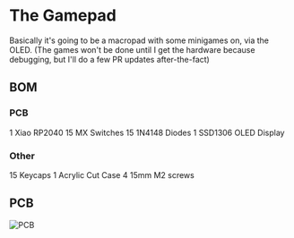 # The Gamepad
Basically it's going to be a macropad with some minigames on, via the OLED. (The games won't be done until I get the hardware because debugging, but I'll do a few PR updates after-the-fact)

## BOM
### PCB
1 Xiao RP2040
15 MX Switches
15 1N4148 Diodes
1 SSD1306 OLED Display

### Other
15 Keycaps
1 Acrylic Cut Case
4 15mm M2 screws

## PCB
![PCB]()
